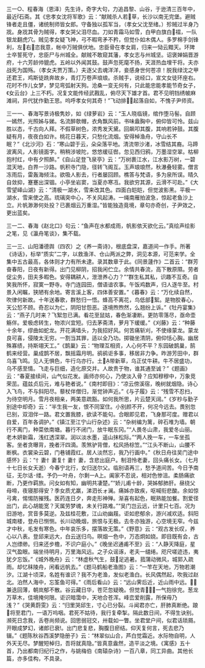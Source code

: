 <!-- { "loadSidebar": true } -->
三一○、程春海（恩泽）先生诗，奇字大句，力追昌黎、山谷，于逊清三百年中，最近石斋。其《忠孝女沈将军歌》云：“献贼杀人若草，长沙以南无完堡。避贼锋者走且僵，诸统制师皆女郎。守备独以孤军当，（孝女父沈至绪。）殄贼过半身乃戕。身戕其骨为贼得，孝女哭父泪尽血。刀如青霜马如雪，白甲白旗白褶，一队银龙翻虎穴。贼见孝女疑飞神，弓不暇弯矛不矜，但觉仆如木偶人。多罗棉手剑锋利，左右恣我意，帐中万贼俱伏地。忠臣骨在孝女肩，归来一恸云黯天。环陴士卒誓死守，忠臣尸与州城全。献贼不敢窥其藩，孝女志与州城坚。诏褒婵娟晋游府，十六芳龄帅貔虎。五岭以外闻其鼓。鼓声忽死麾不扬，天涯热血埋干将。夫亦战死为国殇。（孝女夫贾万策。）夫逐父去魂洋洋，妾感身世何苍凉！脱我绿沈之甲还君王，鸡斯徒跣奔故乡，青灯万卷声琅琅。杀贼手，说经口，宣文女徒环座右。花时不作儿女梦，梦见弯弧射天狗。沧桑一变无何有，只此能忠能孝能节奇女子，《女云台》上三不朽。况复文能传经武戡乱，俯尽天下雄才首。君不见明铛绣帔麻滩祠，异代犹作勤王思。呜呼孝女何其奇！”飞动排，起落自如，不愧子尹师资。

三一一、春海写景诗极隽妙，如《绿萝岩》云：“玉人晓临镜，绾作堕马髻。自顾一嫣然，光照姊与娣。名流醉欹帽，衣角飘风前。书味盎胸中，俯仰皆可怜。兹山胜以态，千古向人拜。不假草树色，浓秀发天黛。回飙叩其腹，其响若钟鼓。其腹疑有月，夜夜白如许。桃花日暮天，只愁化流烟。安得棹渔舟，守山长不眠？”《北沙河》石：“寒山碧于云，朵朵落平地。清流带沙渚，冰雪结其裔。马蹄波离风，人影镜面字。稍稍涉坡陀，悠悠缓征辔。忽见西归鸦，万墨湿空翠。枯柳抱村红，中有夕照醉。”《自山足登飞泉亭》云：“万树裹江水，江水影万树，一碧混天地，白界一沙路。帆积寺门隐，径转飞阁互。玉声琅琅然，秋瀑叠轻雾。僧言冻雨后，雷轰海倾注。欲吸人影去，行者屡回顾。樵答与梵语，多为泉所误。晴久自敛抑，蹇蹇出深锢。小亭坐岩窦，当夏亦寒冱。我欲穷其源，云滑不可赴。”《大雪望峄山湖》云：“清极一湖水，雪来改其色。四面白皑皑，但觉波影黑。平极一湖水，雪来使之高。琉璃突中心，不关风起涛。一绳南雁拍波急，惊起老鱼沙上立。片帆渺渺何处投？已裹烟云万重湿。”皆能独造竟境，章句亦奇创，子尹效之，更出蓝矣。

三一二、春海《赵北口》句云：“鱼声在水都成雨，帆影依天欲化云。”真绘声绘影之笔，见《瀛舟笔谈》，集不载。

三一三、山阳潘德舆（四农）之《养一斋诗》，根底盘深，嘉道间一作手。所著《诗话》，标举“质实”二字，以救渔洋、仓山两派之弊，洞见本源，可范来学。全集中五古最高，各体则才力有所未逮。录其数章于此。《同景蘧作》二首云：“群芳奋春阳，日夜有新得。出门见柳阴，招我闲伫立。余情共春流，高下散原隰。劳者促尘务，田夫多暇色。安得耦耕人，泄泄养心力？”“群生私其私，识趣不互奇。自笑我所怀，寂寞一野寺。寺门连园田，僧语谙农事。午饭鸡数声，归人逐牛至。村景入闲瞩，狭陋有余地。寄言溪上客，四体善安置。”《暮春》云：“万化续自然，吹律何新故。十年送春歌，群愁归一悟。蜂高不离花，鸟低部絮。是物胶春心，天公恝不顾。奇忍以为仁，阴阳甘怨恶。逐境煦煦然，么翘纷上诉。”《牡丹宴集》云：“燕子几时来？飞絮忽已满。看花至鼠姑，春色渐凄断。更防零落尽，亟命壶觞伴。爱极虑转生，物浓兴宜短。归去茅斋清，萝月下缓缓。”《刈藤》云：“种藤十余年，缪曲如蛇龙。开花满墙头，为我招好风。何苦痛斩刈，不使缘蒙龙。蒙龙良可喜，侵陵太无穷。一割当其罪，适以全乃功。掷锄坐清阴，俯仰恬心胸。幽居殊寡绩，持斯翊天工。”《鹊巢》云：“物理互相资，人心何不平？东园破鹊巢，鹄鹤来经营。巢成鹊不居，飘摇霜月明。鹆鹆讵多事，移居非力争。昨游芳田中，群乌喜飞鸣。见人无惧色，牛行乌亦行。土带新草，乌正仗牛耕。牛不居盛功，乌不感至情。飞走与巨细，造化原交并。人故贵于物，谁其通至诚？”《题画》云：“春夏接续间，山气似花发。画师亦何心，乃使淡入骨？应知穆穆中，万象竞荣茁。蕴兹贞后元，难与艳者说。”《南村即目》：“凉云傍溪宿，晚树就烟隐。诗心入飞鸟，不与斜阳尽。藜杖伴僧归，渐觉钟声近。”《与子履》云：“残雪不忍扫，为待空明月。雪月夜相亲，两美意疏豁。如何我所思，片云楚天阔。”《岁杪与勤子别途中却奇》云：“半生我一友，恨不同室住。小别颜不开，何况今远去。畏别忽已别，双泪伴一路。君文置我膝，欲读不能句。合眼即见君，飞身那可度。赠君以自爱，百年各调护。”《镇江至江宁山行杂述》云：“杂树编为篱，碎石堆为墙。朝行不离门，种菜依南塘。暮行不闭门，放牛眠东冈。”“人畏冬山肃，我爱冬山丽。老木妍新霜，浅红透深翠。润以淡水墨，遥山抹松际。”“两人挽一车，一车坐孤客。坐者贪曝背，挽者汗四滴。羡煞驴背僧，松风扬棕笠。”“江头不断山，山腰不断枫。衣裳染云碧，门巷铺霞红。居人淡然忘，我乃行画中。”《秋日舟往吴门途中感怀》云：“忄妻忄妻复忄妻忄妻，含悲出庭户。制泪怜老妻，回头痛长女。（七月十七日长女夭逝）今春宁北行，女归送尔父。临别语再三，愁予道间苦。今日予南征，无尔话缕。予仍一叶舟，尔剩一А上。阖家不忍说，相对色惨沮。柔肠痛欲断，乃更作羁旅。问女如有知，幽明共凄楚。”“娇儿甫十龄，哭姊郁肺肝。昼绕父母啼，夜寝那得安？季女质尤羸，涕泗长ォ澜。痛姊亦致疾，呕喊衔悲酸。余如惊弓禽，惕惕防摧残。医药连日夕，奔走形神殚。渐喜有起色，眠熟能加餐。割爱径出门，此心胡能宽？天属劳梦魂，未关行路难。”“吴门岂云远，计里只七百。况为旧游地，赏音多莫逆。及兹桂花敷，江山劝幽屐。讵如悲郁余，游兴减欢适。斜阳城南楼，登舟已恻恻。长川动晚烟，旅恨与无极。去冬亦独游，心空境无窄。今兹才中秋，毛发有寒色。中年哀乐多，摆落故无策。”《野意》云：“观古发长叹，养心以八表。登邱来远大，白云送归鸟。暝烟一色中，万态炯如娆。即目既有会，古人岂缥缈。归来还步檐，不识户庭小。”《晚坐迟通甫不至》云：“人静天降庭，星汉气盈眼。端坐待明月，万里海风远。之子众谣诼，老夫一缱绻。咫尺嗟迹违，夷犹夕忘饭。”《城外晚舟》云：“林虚秋气生，鼓足逃暑。菰蒲动微风，城郭入疏雨。却忆秣陵舟，闲看远帆去。”《题马鹤船老渔图》云：“一竿在天地，万物若潮汐。江湖十顷深，名姓有谁识？我不为老渔，发似老渔白。长风偶然起，吹我过赵北。泊然人海中，忘筌鱼可得。”《雨后看山》云：“远山霁后近，近山雨中远。兼迭回薄，朝岚郁不散。谷云藏日华，苍茫忽疑晚。但觉青，一气抱徐兖。葱龙万草木，佳境掩何限。讵识暗霭中，天地合苍浑。峰峦爱削露，所保毋乃浅？”《哭黄蔚雯》云：“归里哭邱生，寸心已分裂。斗闻君亦亡，肝肺真断绝。踉将至君门，一语万呜咽。君死不姑待，我行复牵掣。隔此数日间，不得生诀别。濒死日念我，舌卷尚频说。回思弱冠交，卅载如一瞥。坐君堂户间，似君话琐屑。开眼成梦幻，诸郎已衰。出门悲复悲，胸腹日瘀结。仰天复何言，死去悲乃辍。”《题陈秋谷西溪梦隐册子》云：“林翠似山合，芦白觉霜近。水际物自明，人外天无尽。梦醒短棹归，吾将就真隐。”皆真意盎然，造平淡之境。《寓感》五十首，乃出都南归纪行之作，与姚梅伯《南辕杂诗》一百八章，同工异曲。其他长篇，亦多佳构，不具录。

